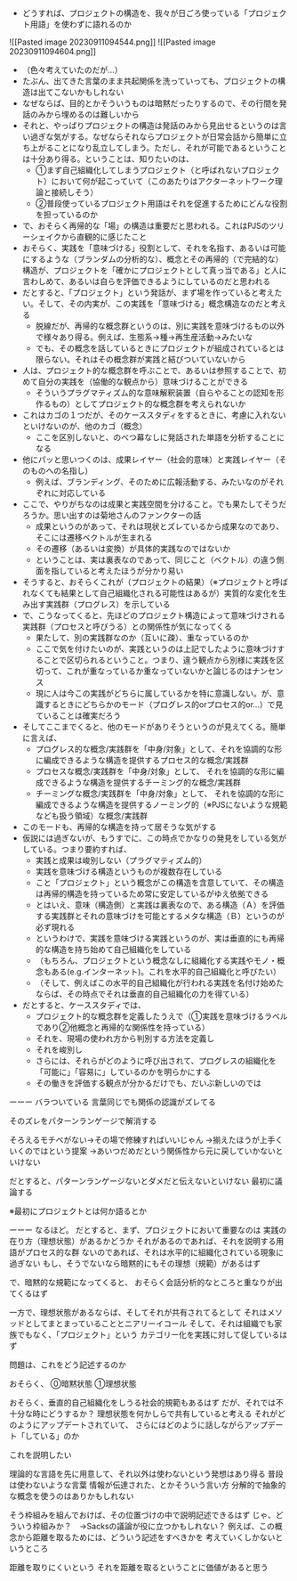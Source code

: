 
* どうすれば、プロジェクトの構造を、我々が日ごろ使っている「プロジェクト用語」を使わずに語れるのか

![[Pasted image 20230911094544.png]]
![[Pasted image 20230911094604.png]]

- （色々考えていたのだが…）
- たぶん、出てきた言葉のまま共起関係を洗っていっても、プロジェクトの構造は出てこないかもしれない
- なぜならば、目的とかそういうものは暗黙だったりするので、その行間を発話のみから埋めるのは難しいから    
- それと、やっぱりプロジェクトの構造は発話のみから見出せるというのは言い過ぎな気がする。なぜならそれならプロジェクトが日常会話から簡単に立ち上がることになり乱立してしまう。ただし、それが可能であるということは十分あり得る。ということは、知りたいのは、    
	- ①まず自己組織化してしまうプロジェクト（と呼ばれないプロジェクト）において何が起こっていて（このあたりはアクターネットワーク理論と接続しそう）    
	- ②普段使っているプロジェクト用語はそれを促進するためにどんな役割を担っているのか    
- で、おそらく再帰的な「場」の構造は重要だと思われる。これはPJSのツリーシェイクから直観的に感じたこと    
- おそらく、実践を「意味づける」役割として、それを名指す、あるいは可能にするような（ブランダムの分析的な）、概念とその再帰的（で完結的な）構造が、プロジェクトを「確かにプロジェクトとして真っ当である」と人に言わしめて、あるいは自らを評価できるようにしているのだと思われる    
- だとすると、「プロジェクト」という発話が、まず場を作っていると考えたい。そして、その内実が、この実践を「意味づける」概念構造なのだと考える 
	- 脱線だが、再帰的な概念群というのは、別に実践を意味づけるもの以外で様々あり得る。例えば、生態系→種→再生産活動→みたいな    
	- でも、その概念を話しているときにプロジェクトが組成されているとは限らない。それはその概念群が実践と結びついていないから   
- 人は、プロジェクト的な概念群を呼ぶことで、あるいは参照することで、初めて自分の実践を（協働的な観点から）意味づけることができる   
	- そういうプラグマティズム的な意味解釈装置（自らやることの認知を形作るもの）としてプロジェクト的な概念群を考えられないか   
- これはカゴの１つだが、そのケーススタディをするときに、考慮に入れないといけないのが、他のカゴ（概念）
	- ここを区別しないと、のべつ幕なしに発話された単語を分析することになる
- 他にパッと思いつくのは、成果レイヤー（社会的意味）と実践レイヤー（そのものへの名指し）
	- 例えば、ブランディング、そのために広報活動する、みたいなのがそれぞれに対応している
- ここで、やりがちなのは成果と実践空間を分けること。でも果たしてそうだろうか。思い出すのは菊地さんのファンクターの話
	- 成果というのがあって、それは現状とズレているから成果なのであり、そこには遷移ベクトルが生まれる
	- その遷移（あるいは変換）が具体的実践なのではないか
	- ということは、実は裏表なのであって、同じこと（ベクトル）の違う側面を指していると考えたほうが分かり易い
- そうすると、おそらくこれが（プロジェクトの結果）（※プロジェクトと呼ばれなくても結果として自己組織化される可能性はあるが）実質的な変化を生み出す実践群（プログレス）を示している
- で、こうなってくると、先ほどのプロジェクト構造によって意味づけされる実践群（プロセスと呼びうる）との関係性が気になってくる
	- 果たして、別の実践群なのか（互いに疎）、重なっているのか
	- ここで気を付けたいのが、実践というのは上記でしたように意味づけすることで区切られるということ。つまり、違う観点から別様に実践を区切って、これが重なっているか重なっていないかと論じるのはナンセンス
	- 現に人は今この実践がどちらに属しているかを特に意識しない。が、意識するときにどちらかのモード（プログレス的orプロセス的or…）で見ていることは確実だろう
- そしてここまでくると、他のモードがありそうというのが見えてくる。簡単に言えば、   
	- プログレス的な概念/実践群を「中身/対象」として、それを協調的な形に編成できるような構造を提供するプロセス的な概念/実践群
	- プロセスな概念/実践群を「中身/対象」として、 それを協調的な形に編成できるような構造を提供するチーミング的な概念/実践群
	- チーミングな概念/実践群を「中身/対象」として、 それを協調的な形に編成できるような構造を提供するノーミング的（※PJSにないような規範なども扱う領域）な概念/実践群
- このモードも、再帰的な構造を持って居そうな気がする
- 仮説には過ぎないが、もうすでに、この時点でかなりの発見をしている気がしている。つまり要約すれば、
	- 実践と成果は峻別しない（プラグマティズム的）
	- 実践を意味づける構造というものが複数存在している
	- こと「プロジェクト」という概念がこの構造を含意していて、その構造は再帰的構造を持っているため常に安定しているがゆえ依拠できる
	- とはいえ、意味（構造側）と実践は裏表なので、ある構造（Ａ）を評価する実践群とそれの意味づけを可能とするメタな構造（Ｂ）というのが必ず現れる
	- というわけで、実践を意味づける実践というのが、実は垂直的にも再帰的な構造を持ち始めて自己組織化をしている
	- （もちろん、プロジェクトという概念なしに組織化する実践やモノ・概念もある(e.g.インターネット)。これを水平的自己組織化と呼びたい）
	- （そして、例えばこの水平的自己組織化が行われる実践を名付け始めたならば、その時点でそれは垂直的自己組織化の力を得ている）
- だとすると、ケーススタディでは、
	- プロジェクト的な概念群を定義したうえで（①実践を意味づけるラベルであり②他概念と再帰的な関係性を持っている）
	- それを、現場の使われ方から判別する方法を定義し
	- それを峻別し
	- さらには、それらがどのように呼び出されて、プログレスの組織化を「可能に」「容易に」しているのかを明らかにする
	- その働きを評価する観点が分かるだけでも、だいぶ新しいのでは



ーーー
バラついている
言葉同じでも関係の認識がズレてる

そのズレをパターンランゲージで解消する

そろえるモチベがない→その場で修練すればいいじゃん
→揃えたほうが上手くいくのではという提案
→あいつだめだという関係性から元に戻していかないといけない

だとすると、パターンランゲージないとダメだと伝えないといけない
最初に議論する

※最初にプロジェクトとは何か語るとか

ーーー
なるほど。
だとすると、まず、プロジェクトにおいて重要なのは
実践の在り方（理想状態）があるかどうか
それがあるのであれば、それを説明する用語がプロセス的な群
ないのであれば、それは水平的に組織化されている現象に過ぎない
もし、そうでないなら暗黙的にもその理想（規範）があるはず

で、暗黙的な規範になってくると、
おそらく会話分析的なところと重なりが出てくるはず

一方で、理想状態があるならば、そしてそれが共有されてるとして
それはメソッドとしてまとまっていることとニアリーイコール
そして、それは組織でも家族でもなく、「プロジェクト」という
カテゴリー化を実践に対して促しているはず

問題は、これをどう記述するのか

おそらく、
⓪暗黙状態
①理想状態

おそらく、垂直的自己組織化をしうる社会的規範もあるはず
だが、それでは不十分な時にどうするか？
理想状態を何かしらで共有していると考える
それがどのようにアップデートされていて、
さらにはどのように話しながらアップデート「している」のか

これを説明したい

理論的な言語を先に用意して、それ以外は使わないという発想はあり得る
普段は使わないような言葉
情報が伝達された、とかそういう言い方
分解的で抽象的な概念を使うのはありかもしれない

そう枠組みを組んでおけば、その位置づけの中で説明記述できるはず
じゃ、どういう枠組みか？　→Sacksの議論が役に立つかもしれない？
例えば、この概念から距離を取るためには、どういう記述をすべきかを
考えていくしかないというところ

距離を取りにくいという
それを距離を取るということに価値があると思う

